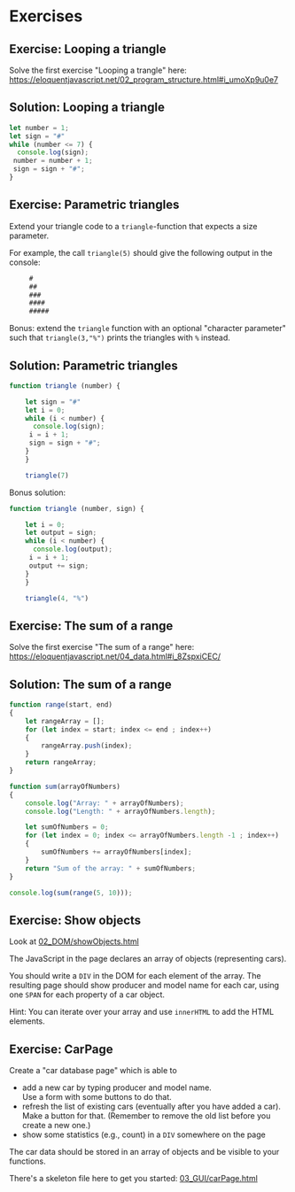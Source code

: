 # Exercises

## Exercise: Looping a triangle

Solve the first exercise "Looping a trangle"
here: <https://eloquentjavascript.net/02_program_structure.html#i_umoXp9u0e7>

## Solution: Looping a triangle

```javascript
let number = 1;
let sign = "#"
while (number <= 7) {
  console.log(sign);
 number = number + 1;
 sign = sign + "#";
}
```

## Exercise: Parametric triangles

Extend your triangle code to a `triangle`-function
that expects a size parameter.

For example, the call `triangle(5)` should give the following output in the console:

```javascript
     #
     ##
     ###
     ####
     #####
```

Bonus: extend the `triangle` function with an optional "character parameter"
such that `triangle(3,"%")` prints the triangles with `%` instead.

## Solution: Parametric triangles

```javascript
function triangle (number) {

    let sign = "#"
    let i = 0;
    while (i < number) {
      console.log(sign);
     i = i + 1;
     sign = sign + "#";
    }
    }

    triangle(7)
```

Bonus solution:

```javascript
function triangle (number, sign) {

    let i = 0;
    let output = sign;
    while (i < number) {
      console.log(output);
     i = i + 1;
     output += sign;
    }
    }

    triangle(4, "%")
```

## Exercise: The sum of a range

Solve the first exercise "The sum of a range"
here: <https://eloquentjavascript.net/04_data.html#i_8ZspxiCEC/>

## Solution: The sum of a range

```javascript
function range(start, end)
{
    let rangeArray = [];
    for (let index = start; index <= end ; index++)
    {
        rangeArray.push(index);
    }
    return rangeArray;
}

function sum(arrayOfNumbers)
{
    console.log("Array: " + arrayOfNumbers);
    console.log("Length: " + arrayOfNumbers.length);

    let sumOfNumbers = 0;
    for (let index = 0; index <= arrayOfNumbers.length -1 ; index++)
    {
        sumOfNumbers += arrayOfNumbers[index];
    }
    return "Sum of the array: " + sumOfNumbers;
}

console.log(sum(range(5, 10)));
```

## Exercise: Show objects

Look at [02_DOM/showObjects.html](02_DOM/showObjects.html)
  
The JavaScript in the page declares an array of objects (representing cars).

You should write a `DIV` in the DOM for each element of
the array. The resulting page should show producer and model name
for each car, using one `SPAN` for each property of a car object.

Hint: You can iterate over your array and use `innerHTML` to add the
HTML elements.

## Exercise: CarPage

Create a "car database page" which is able to

- add a new car by typing producer and model name.  
   Use a form with some buttons to do that.
- refresh the list of existing cars (eventually after you have
   added a car). Make a button for that. (Remember to remove the old
    list before you create a new one.)
- show some statistics (e.g., count) in a `DIV` somewhere on the page

The car data should be stored in an array of objects and be visible
to your functions.

There's a skeleton file here to get you started: [03_GUI/carPage.html](03_GUI/carPage.html)
